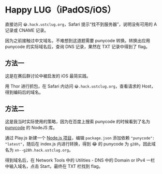# Happy LUG（iPadOS/iOS）

直接访问 `😂.hack.ustclug.org`，Safari 提示“找不到服务器”，说明没有可用的 A 记录或 CNAME 记录。

因为之前接触过中文域名，不难想到这道题需要 punycode 转换。转换出应用 punycode 的实际域名后，查询 DNS 记录，果然在 TXT 记录中得到了 flag。

## 方法一

这是在赛后群讨论中被启发的 iOS 最简实践。

用 Thor 进行抓包，在 Safari 内访问 `😂.hack.ustclug.org`，查看请求的 Host，得到编码后的域名。

## 方法二

这是我当时实际使用的策略，因为在百度上搜索 punycode 的时候看到了名为 [punycode](https://www.npmjs.com/package/punycode) 的 NodeJS 库。

通过 Play.js 新建一个 [Node.js 项目](punycode)，编辑 `package.json` 添加依赖 `"punycode": "latest"`，随后在 index.js 内进行转换，得到 😂 的 punycode 为 `g28h`，因此域名为 `xn--g28h.hack.ustclug.org`。

得到域名后，在 Network Tools 中的 Utilities - DNS 中的 Domain or IPv4 一栏中输入域名，点击 Start，最终在 TXT 栏找到 flag。